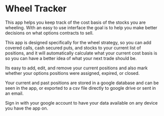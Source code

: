 # Wheel Tracker

This app helps you keep track of the cost basis of the stocks you are wheeling.
With an easy to use interface the goal is to help you make better decisions on what options contracts to sell.

This app is designed specifically for the wheel strategy, so you can add covered calls, cash secured puts, and stocks to your current list of positions, and it will automatically calculate what your current cost basis is so you can have a better idea of what your next trade should be.

Its easy to add, edit, and remove your current positions and also mark whether your options positions were assigned, expired, or closed.

Your current and past positions are stored in a google database and can be seen in the app, or exported to a csv file directly to google drive or sent in an email.

Sign in with your google account to have your data available on any device you have the app on.
